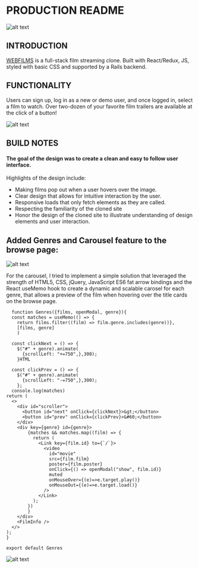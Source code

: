 # PRODUCTION README

![alt text][logo]

[logo]: https://webfilms.herokuapp.com/assets/logo-a695cc2f7a40be8370006b1c10aa60b3ab4957c12dab4929bd83e50706113c82.png


## INTRODUCTION

[WEBFILMS](https://webfilms.herokuapp.com/#/ "Webfilms") is a full-stack film streaming clone. Built with React/Redux, JS, styled with basic CSS and supported by a Rails backend. 

## FUNCTIONALITY

Users can sign up, log in as a new or demo user, and once logged in, select a film to watch. 
Over two-dozen of your favorite film trailers are available at the click of a button!

![alt text](https://webfilms-films.s3.amazonaws.com/github/Browse+screen.png "browse")

## BUILD NOTES

#### The goal of the design was to create a clean and easy to follow user interface. 
  Highlights of the design include:
  * Making films pop out when a user hovers over the image. 
  * Clear design that allows for intuitive interaction by the user. 
  * Responsive loads that only fetch elements as they are called.
  * Respecting the familiarity of the cloned site 
  * Honor the design of the cloned site to illustrate understanding of design elements and user interaction. 
  
## Added Genres and Carousel feature to the browse page:

  ![alt text]( https://webfilms-films.s3.amazonaws.com/carousel.gif "carousel")
  
For the carousel, I tried to implement a simple solution that leveraged the strength of HTML5, CSS, jQuery, JavaScript ES6 fat arrow bindings and the React useMemo hook to create a dynamic and scalable carosel for each genre, that allows a preview of the film when hovering over the title cards on the browse page. 
  
  ```
    function Genres({films, openModal, genre}){
    const matches = useMemo(() => {
      return films.filter((film) => film.genre.includes(genre))},
      [films, genre]
      ) 
      
    const clickNext = () => {
      $("#" + genre).animate(
        {scrollLeft: "+=750",},300);
      }HTML

    const clickPrev = () => {
      $("#" + genre).animate(
        {scrollLeft: "-=750",},300);
      };
    console.log(matches)
  return (
    <>
      <div id="scroller">
        <button id="next" onClick={clickNext}>&gt;</button>
        <button id="prev" onClick={clickPrev}>&#60;</button>
      </div>
      <div key={genre} id={genre}>
          {matches && matches.map((film) => {
            return (
              <Link key={film.id} to={`/`}>
                <video
                  id="movie"
                  src={film.film}
                  poster={film.poster}
                  onClick={() => openModal("show", film.id)}
                  muted
                  onMouseOver={(e)=>e.target.play()}
                  onMouseOut={(e)=>e.target.load()}
                />
              </Link>
            );
          })
          }
      </div>
      <FilmInfo />
    </>
  );
}

export default Genres

```

![alt text](https://webfilms-films.s3.amazonaws.com/github/tv.png "symbol")
